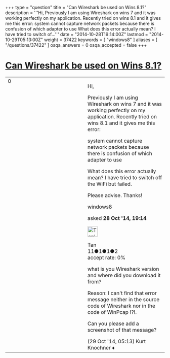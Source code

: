 +++
type = "question"
title = "Can Wireshark be used on Wins 8.1?"
description = '''Hi,  Previously I am using Wireshark on wins 7 and it was working perfectly on my application. Recently tried on wins 8.1 and it gives me this error: system cannot capture network packets because there is confusion of which adapter to use What does this error actually mean? I have tried to switch of...'''
date = "2014-10-28T19:14:00Z"
lastmod = "2014-10-29T05:13:00Z"
weight = 37422
keywords = [ "windows8" ]
aliases = [ "/questions/37422" ]
osqa_answers = 0
osqa_accepted = false
+++

<div class="headNormal">

# [Can Wireshark be used on Wins 8.1?](/questions/37422/can-wireshark-be-used-on-wins-81)

</div>

<div id="main-body">

<div id="askform">

<table id="question-table" style="width:100%;"><colgroup><col style="width: 50%" /><col style="width: 50%" /></colgroup><tbody><tr class="odd"><td style="width: 30px; vertical-align: top"><div class="vote-buttons"><span id="post-37422-upvote" class="ajax-command post-vote up" rel="nofollow" title="I like this post (click again to cancel)"> </span><div id="post-37422-score" class="post-score" title="current number of votes">0</div><span id="post-37422-downvote" class="ajax-command post-vote down" rel="nofollow" title="I dont like this post (click again to cancel)"> </span> <span id="favorite-mark" class="ajax-command favorite-mark" rel="nofollow" title="mark/unmark this question as favorite (click again to cancel)"> </span><div id="favorite-count" class="favorite-count"></div></div></td><td><div id="item-right"><div class="question-body"><p>Hi,</p><p>Previously I am using Wireshark on wins 7 and it was working perfectly on my application. Recently tried on wins 8.1 and it gives me this error:</p><p>system cannot capture network packets because there is confusion of which adapter to use</p><p>What does this error actually mean? I have tried to switch off the WiFi but failed.</p><p>Please advise. Thanks!</p></div><div id="question-tags" class="tags-container tags"><span class="post-tag tag-link-windows8" rel="tag" title="see questions tagged &#39;windows8&#39;">windows8</span></div><div id="question-controls" class="post-controls"></div><div class="post-update-info-container"><div class="post-update-info post-update-info-user"><p>asked <strong>28 Oct '14, 19:14</strong></p><img src="https://secure.gravatar.com/avatar/8682ec6319a0ebff7daad336cccab913?s=32&amp;d=identicon&amp;r=g" class="gravatar" width="32" height="32" alt="Tan&#39;s gravatar image" /><p><span>Tan</span><br />
<span class="score" title="11 reputation points">11</span><span title="1 badges"><span class="badge1">●</span><span class="badgecount">1</span></span><span title="1 badges"><span class="silver">●</span><span class="badgecount">1</span></span><span title="2 badges"><span class="bronze">●</span><span class="badgecount">2</span></span><br />
<span class="accept_rate" title="Rate of the user&#39;s accepted answers">accept rate:</span> <span title="Tan has no accepted answers">0%</span></p></div></div><div id="comments-container-37422" class="comments-container"><span id="37431"></span><div id="comment-37431" class="comment"><div id="post-37431-score" class="comment-score"></div><div class="comment-text"><p>what is you Wireshark version and where did you download it from?</p><p>Reason: I can't find that error message neither in the source code of Wireshark nor in the code of WinPcap !?!.</p><p>Can you please add a screenshot of that message?</p></div><div id="comment-37431-info" class="comment-info"><span class="comment-age">(29 Oct '14, 05:13)</span> <span class="comment-user userinfo">Kurt Knochner ♦</span></div></div></div><div id="comment-tools-37422" class="comment-tools"></div><div class="clear"></div><div id="comment-37422-form-container" class="comment-form-container"></div><div class="clear"></div></div></td></tr></tbody></table>

</div>

</div>

